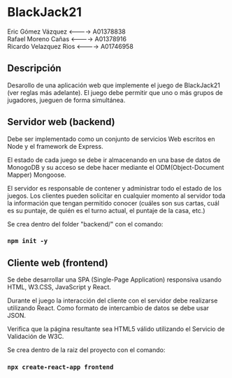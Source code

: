 # BlackJack21
Eric Gómez Vázquez <----> A01378838 </br>
Rafael Moreno Cañas <----> A01378916 </br>
Ricardo Velazquez Rios <----> A01746958 </br>

## Descripción 
Desarollo de una aplicación web que implemente el juego de BlackJack21 (ver reglas más adelante). El juego debe permitir que uno o más grupos de jugadores, jueguen de forma simultánea.

## Servidor web (backend)
Debe ser implementado como un conjunto de servicios Web escritos en Node y el framework de Express.

El estado de cada juego se debe ir almacenando en una base de datos de MonogoDB y su acceso se debe hacer mediante el ODM(Object-Document Mapper) Mongoose.

El servidor es responsable de contener y administrar todo el estado de los juegos. Los clientes pueden solicitar en cualquier momento al servidor toda la información que tengan permitido conocer (cuáles son sus cartas, cuál es su puntaje, de quién es el turno actual, el puntaje de la casa, etc.)

Se crea dentro del folder "backend/" con el comando: 
### `npm init -y`

## Cliente web (frontend)
Se debe desarrollar una SPA (Single-Page Application) responsiva usando HTML, W3.CSS, JavaScript y React.

Durante el juego la interacción del cliente con el servidor debe realizarse utilizando React. Como formato de intercambio de datos se debe usar JSON.

Verifica que la página resultante sea HTML5 válido utilizando el Servicio de Validación de W3C.

Se crea dentro de la raiz del proyecto con el comando: 
### `npx create-react-app frontend`
